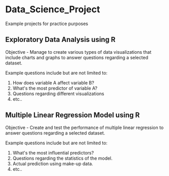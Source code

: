 # Data_Science_Project
Example projects for practice purposes

## Exploratory Data Analysis using R 
Objective - Manage to create various types of data visualizations that include charts and graphs to answer questions regarding a selected dataset.

Example questions include but are not limited to:

1) How does variable A affect variable B?
2) What's the most predictor of variable A?
3) Questions regarding different visualizations
4) etc..

## Multiple Linear Regression Model using R
Objective - Create and test the performance of multiple linear regression to answer questions regarding a selected dataset. 

Example questions include but are not limited to:

1) What's the most influential predictors?
2) Questions regarding the statistics of the model.
3) Actual prediction using make-up data.
4) etc..

